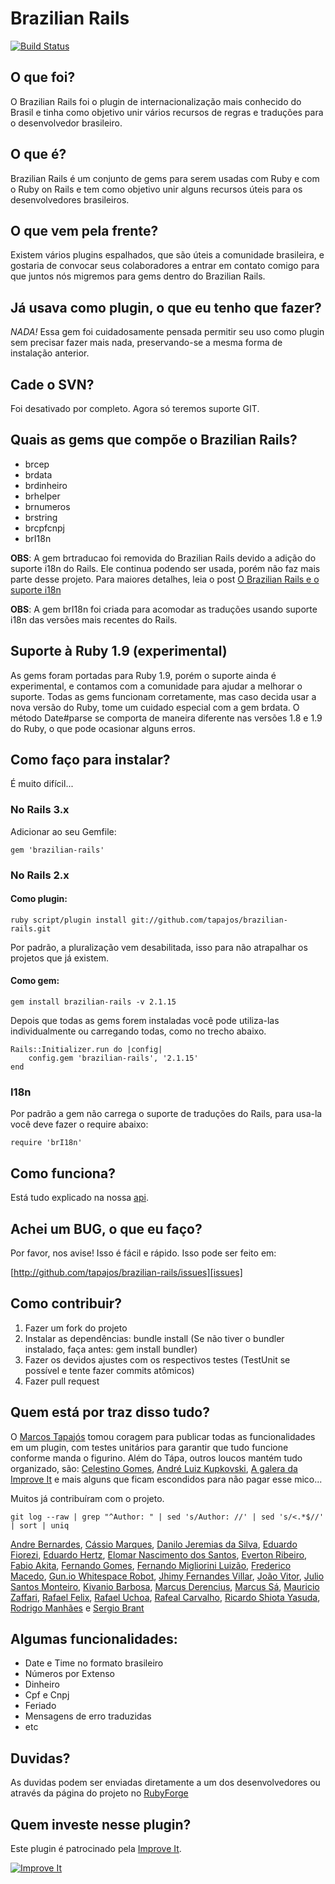 # Brazilian Rails

[![Build Status](https://secure.travis-ci.org/tapajos/brazilian-rails.png?branch=master)](http://travis-ci.org/tapajos/brazilian-rails)

## O que foi?

O Brazilian Rails foi o plugin de internacionalização mais conhecido do Brasil e tinha como objetivo unir vários recursos de regras e traduções para o desenvolvedor brasileiro.

## O que é?

Brazilian Rails é um conjunto de gems para serem usadas com Ruby e com o Ruby on Rails e tem como objetivo unir alguns recursos úteis para os desenvolvedores brasileiros.

## O que vem pela frente?

Existem vários plugins espalhados, que são úteis a comunidade brasileira, e gostaria de convocar seus colaboradores a entrar em contato comigo para que juntos nós migremos para gems dentro do Brazilian Rails.

## Já usava como plugin, o que eu tenho que fazer?

_NADA!_ Essa gem foi cuidadosamente pensada permitir seu uso como plugin sem precisar fazer mais nada, preservando-se a mesma forma de instalação anterior.

## Cade o SVN?

Foi desativado por completo. Agora só teremos suporte GIT.

## Quais as gems que compõe o Brazilian Rails?

* brcep
* brdata
* brdinheiro
* brhelper
* brnumeros
* brstring
* brcpfcnpj
* brI18n

**OBS**: A gem brtraducao foi removida do Brazilian Rails devido a adição do suporte i18n do Rails. Ele continua podendo ser usada, porém não faz mais parte desse projeto. Para maiores detalhes, leia o post [O Brazilian Rails e o suporte i18n][brtraducoes]

**OBS**: A gem brI18n foi criada para acomodar as traduções usando suporte i18n das versões mais recentes do Rails.

## Suporte à Ruby 1.9 (experimental)

As gems foram portadas para Ruby 1.9, porém o suporte ainda é experimental, e contamos com a comunidade para ajudar a melhorar o suporte. Todas as gems funcionam corretamente, mas caso decida usar a nova versão do Ruby, tome um cuidado especial com a gem brdata. O método Date#parse se comporta de maneira diferente nas versões 1.8 e 1.9 do Ruby, o que pode ocasionar alguns erros.

## Como faço para instalar?

É muito difícil...

### No Rails 3.x

Adicionar ao seu Gemfile:

	gem 'brazilian-rails'

### No Rails 2.x

#### Como plugin:

	ruby script/plugin install git://github.com/tapajos/brazilian-rails.git

Por padrão, a pluralização vem desabilitada, isso para não atrapalhar os projetos que já existem.

#### Como gem:

	gem install brazilian-rails -v 2.1.15

Depois que todas as gems forem instaladas você pode utiliza-las individualmente ou carregando todas, como no trecho abaixo.

	Rails::Initializer.run do |config|
		config.gem 'brazilian-rails', '2.1.15'
	end

### I18n

Por padrão a gem não carrega o suporte de traduções do Rails, para usa-la você deve fazer o require abaixo:

	require 'brI18n'

## Como funciona?

Está tudo explicado na nossa [api][].

## Achei um BUG, o que eu faço?

Por favor, nos avise! Isso é fácil e rápido. Isso pode ser feito em:

[http://github.com/tapajos/brazilian-rails/issues][issues]

## Como contribuir?

1. Fazer um fork do projeto
1. Instalar as dependências: bundle install (Se não tiver o bundler instalado, faça antes: gem install bundler)
1. Fazer os devidos ajustes com os respectivos testes (TestUnit se possível e tente fazer commits atômicos)
1. Fazer pull request

## Quem está por traz disso tudo?

O [Marcos Tapajós][mt] tomou coragem para publicar todas as funcionalidades em um plugin, com testes unitários para garantir que tudo funcione conforme manda o figurino. Além do Tápa, outros loucos mantém tudo organizado, são: [Celestino Gomes][tino], [André Luiz Kupkovski][andre], [A galera da Improve It][ii] e mais alguns que ficam escondidos para não pagar esse mico...

Muitos já contribuíram com o projeto.

	git log --raw | grep "^Author: " | sed 's/Author: //' | sed 's/<.*$//' | sort | uniq

[Andre Bernardes](https://github.com/albertobraschi),
[Cássio Marques](https://github.com/cassiomarques),
[Danilo Jeremias da Silva](https://github.com/dannnylo),
[Eduardo Fiorezi](https://github.com/eduardofiorezi),
[Eduardo Hertz](https://github.com/eduardohertz),
[Elomar Nascimento dos Santos](https://github.com/elomarns),
[Everton Ribeiro](https://github.com/nuxlli),
[Fabio Akita](https://github.com/akitaonrails),
[Fernando Gomes](https://github.com/fernandogomes),
[Fernando Migliorini Luizão](https://github.com/fernandoluizao),
[Frederico Macedo](https://github.com/frederico),
[Gun.io Whitespace Robot](https://github.com/GunioRobot),
[Jhimy Fernandes Villar](https://github.com/stjhimy),
[João Vitor](https://github.com/joaovitor),
[Julio Santos Monteiro](https://github.com/jmonteiro),
[Kivanio Barbosa](https://github.com/kivanio),
[Marcus Derencius](https://github.com/derencius),
[Marcus Sá](http://about.me/marcus_sa),
[Mauricio Zaffari](https://github.com/mauriciozaffari),
[Rafael Felix](https://github/com/fellix),
[Rafael Uchoa](https://github.com/uchoaaa),
[Rafeal Carvalho](https://github.com/rafaeldx7),
[Ricardo Shiota Yasuda](https://github.com/shadow11),
[Rodrigo Manhães](https://github.com/rodrigomanhaes) e
[Sergio Brant](https://github.com/smbrant)

## Algumas funcionalidades:

* Date e Time no formato brasileiro
* Números por Extenso
* Dinheiro
* Cpf e Cnpj
* Feriado
* Mensagens de erro traduzidas
* etc

## Duvidas?

As duvidas podem ser enviadas diretamente a um dos desenvolvedores ou através da página do projeto no [RubyForge][rf]

## Quem investe nesse plugin?

Este plugin é patrocinado pela [Improve It][ii].

[![Improve It][logo]][ii]

[rf]: http://rubyforge.org/projects/brazilian-rails/
[api]: http://brazilian-rails.improveit.com.br
[ii]: http://www.improveit.com.br
[logo]: http://www.improveit.com.br/images/logo/logo_improve_it_screen.gif "Improve It"
[tino]: http://tinogomes.wordpress.com
[andre]: http://www.workingwithrails.com/person/9227-andr-luiz-kupkovski
[rf]: http://rubyforge.org/projects/brazilian-rails
[mt]: http://www.improveit.com.br/tapajos
[vt]: http://www.improveit.com.br/vinicius
[gg]: http://ggarnier.wordpress.com/
[brtraducoes]: http://blog.improveit.com.br/articles/2009/02/13/o-brazilian-rails-e-o-suporte-i18n
[issues]: http://github.com/tapajos/brazilian-rails/issues
